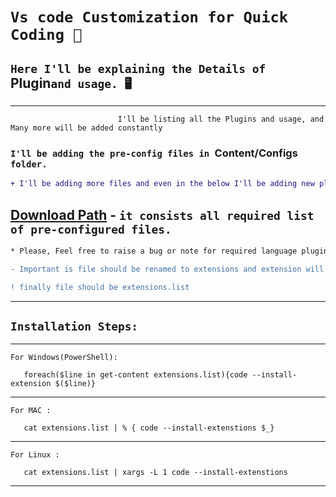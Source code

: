
# `Vs code Customization for Quick Coding 💯`

## `Here I'll be explaining the Details of `Plugin` and usage. 🖥️ `

---

```
                        I'll be listing all the Plugins and usage, and Many more will be added constantly
```

<!--  The Result would be looking some thing like below -->

### `I'll be adding the pre-config files in `Content/Configs` folder.`


```diff
+ I'll be adding more files and even in the below I'll be adding new plugins with date of update
```

## <a href="[../../Conten/Configs/](https://github.com/SURESH-BABU-G/VS_code_master-tutorial/tree/main/Content/Configs)" download="extensions.list">Download Path</a> - `it consists all required list of pre-configured files.`

```diff
* Please, Feel free to raise a bug or note for required language plugins or configuration for a language ( I research and make a uniq look and comfort for your requirement )
```

```diff
- Important is file should be renamed to extensions and extension will be .list (if it is not with same name)

! finally file should be extensions.list
```

---
 ## `Installation Steps:` 
***
``` For Windows(PowerShell): ```
 ```code
    foreach($line in get-content extensions.list){code --install-extension $($line)}
 ```
***
```For MAC :```
```code
   cat extensions.list | % { code --install-extenstions $_}
````
***
```For Linux :```

``` code
   cat extensions.list | xargs -L 1 code --install-extenstions 
```
***

